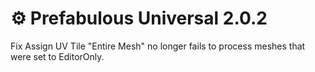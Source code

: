 ﻿# ⚙️ Prefabulous Universal 2.0.2

Fix Assign UV Tile "Entire Mesh" no longer fails to process meshes that were set to EditorOnly.
